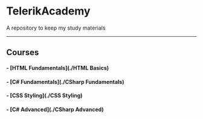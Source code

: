 # TelerikAcademy
A repository to keep my study materials

-----------------------
## Courses
#### - [HTML Fundamentals](./HTML Basics)
#### - [C# Fundamentals](./CSharp Fundamentals)
#### - [CSS Styling](./CSS Styling)
#### - [C# Advanced](./CSharp Advanced)